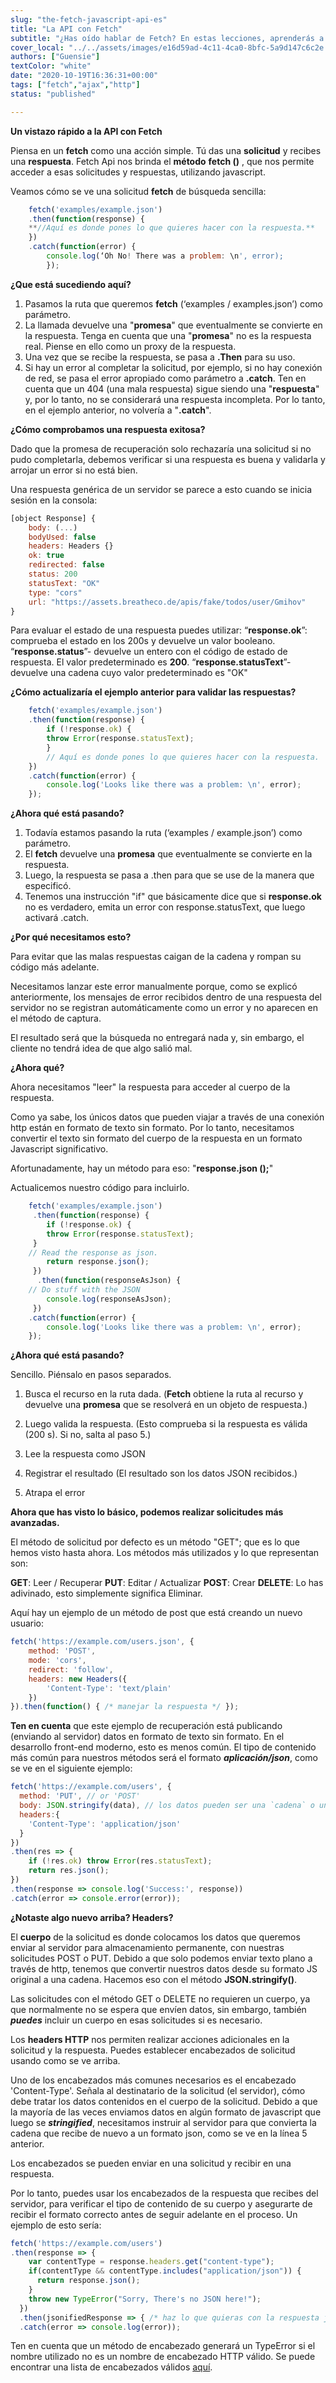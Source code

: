 ```yaml
---
slug: "the-fetch-javascript-api-es"
title: "La API con Fetch"
subtitle: "¿Has oído hablar de Fetch? En estas lecciones, aprenderás a cómo solicitar información de otras API y utilizar esos datos con la tecnología más utilizada para ese propósito."
cover_local: "../../assets/images/e16d59ad-4c11-4ca0-8bfc-5a9d147c6c2e.jpeg"
authors: ["Guensie"]
textColor: "white"
date: "2020-10-19T16:36:31+00:00"
tags: ["fetch","ajax","http"]
status: "published"

---
```


**Un vistazo rápido a la API con Fetch**

Piensa en un **fetch** como una acción simple. Tú das una **solicitud** y recibes una **respuesta**. Fetch Api nos brinda el **método** **fetch ()** , que nos permite acceder a esas solicitudes y respuestas, utilizando javascript.

Veamos cómo se ve una solicitud **fetch** de búsqueda sencilla:

```javascript
    fetch('examples/example.json')
    .then(function(response) {
    **//Aquí es donde pones lo que quieres hacer con la respuesta.**
    })
    .catch(function(error) {
	    console.log(‘Oh No! There was a problem: \n', error);
	    });
```

**¿Que está sucediendo aquí?**

 1. Pasamos la ruta que queremos **fetch** (‘examples / examples.json’) como parámetro.
 2. La llamada devuelve una "**promesa**" que eventualmente se convierte en la respuesta. Tenga en cuenta que una "**promesa**" no es la respuesta real. Piense en ello como un proxy de la respuesta.
 3. Una vez que se recibe la respuesta, se pasa a **.Then** para su uso.
 4. Si hay un error al completar la solicitud, por ejemplo, si no hay conexión de red, se pasa el error apropiado como parámetro a **.catch**. Ten en cuenta que un 404 (una mala respuesta) sigue siendo una "**respuesta**" y, por lo tanto, no se considerará una respuesta incompleta. Por lo tanto, en el ejemplo anterior, no volvería a "**.catch**".

**¿Cómo comprobamos una respuesta exitosa?**

Dado que la promesa de recuperación solo rechazaría una solicitud si no pudo completarla, debemos verificar si una respuesta es buena y validarla y arrojar un error si no está bien.

Una respuesta genérica de un servidor se parece a esto cuando se inicia sesión en la consola:

```javascript
[object Response] {
	body: (...)
	bodyUsed: false
	headers: Headers {}
	ok: true
	redirected: false
	status: 200
	statusText: "OK"
	type: "cors"
	url: "https://assets.breatheco.de/apis/fake/todos/user/Gmihov"
}	
```

Para evaluar el estado de una respuesta puedes utilizar:
“**response.ok**”: comprueba el estado en los 200s y devuelve un valor booleano.
“**response.status**”- devuelve un entero con el código de estado de respuesta. El valor predeterminado es **200**.
“**response.statusText**”- devuelve una cadena cuyo valor predeterminado es "OK"

**¿Cómo actualizaría el ejemplo anterior para validar las respuestas?**

```javascript
    fetch('examples/example.json')
    .then(function(response) {
	    if (!response.ok) {
	    throw Error(response.statusText);
		}
		// Aquí es donde pones lo que quieres hacer con la respuesta.
	})
	.catch(function(error) {
		console.log('Looks like there was a problem: \n', error);
	});
```

**¿Ahora qué está pasando?**

1) Todavía estamos pasando la ruta (‘examples / example.json’) como parámetro.
2) El **fetch** devuelve una **promesa** que eventualmente se convierte en la respuesta.
3) Luego, la respuesta se pasa a .then para que se use de la manera que especificó.
4) Tenemos una instrucción "if" que básicamente dice que si **response.ok** no es verdadero, emita un error con response.statusText, que luego activará .catch.

**¿Por qué necesitamos esto?**

 Para evitar que las malas respuestas caigan de la cadena y rompan su código más adelante.

 Necesitamos lanzar este error manualmente porque, como se explicó anteriormente, los mensajes de error recibidos dentro de una respuesta del servidor no se registran automáticamente como un error y no aparecen en el método de captura.

 El resultado será que la búsqueda no entregará nada y, sin embargo, el cliente no tendrá idea de que algo salió mal.
 
**¿Ahora qué?**

Ahora necesitamos "leer" la respuesta para acceder al cuerpo de la respuesta.

Como ya sabe, los únicos datos que pueden viajar a través de una conexión http están en formato de texto sin formato. Por lo tanto, necesitamos convertir el texto sin formato del cuerpo de la respuesta en un formato Javascript significativo.

 Afortunadamente, hay un método para eso: "**response.json ();**"

Actualicemos nuestro código para incluirlo.

```javascript
    fetch('examples/example.json')
	 .then(function(response) {
		if (!response.ok) {
	    throw Error(response.statusText);
	 }
    // Read the response as json.
	    return response.json();
	 })
	  .then(function(responseAsJson) {
    // Do stuff with the JSON
	    console.log(responseAsJson);
	 })
    .catch(function(error) {
	    console.log('Looks like there was a problem: \n', error);
    });
```

**¿Ahora qué está pasando?**

Sencillo. Piénsalo en pasos separados.

1) Busca el recurso en la ruta dada.
(**Fetch** obtiene la ruta al recurso y devuelve una **promesa** que se resolverá en un objeto de respuesta.)  
  
2) Luego valida la respuesta.
(Esto comprueba si la respuesta es válida (200 s). Si no, salta al paso 5.)

3) Lee la respuesta como JSON

4) Registrar el resultado
(El resultado son los datos JSON recibidos.)

5) Atrapa el error

**Ahora que has visto lo básico, podemos realizar solicitudes más avanzadas.**

El método de solicitud por defecto es un método "GET"; que es lo que hemos visto hasta ahora. Los métodos más utilizados y lo que representan son:

**GET**: Leer / Recuperar
**PUT**: Editar / Actualizar
**POST**: Crear 
**DELETE**: Lo has adivinado, esto simplemente significa Eliminar. 

Aquí hay un ejemplo de un método de post que está creando un nuevo usuario:

```javascript
fetch('https://example.com/users.json', {
	method: 'POST', 
	mode: 'cors', 
	redirect: 'follow',
	headers: new Headers({
		'Content-Type': 'text/plain'
	})
}).then(function() { /* manejar la respuesta */ });
``` 

**Ten en cuenta** que este ejemplo de recuperación está publicando (enviando al servidor) datos en formato de texto sin formato. En el desarrollo front-end moderno, esto es menos común. El tipo de contenido más común para nuestros métodos será el formato ***aplicación/json***, como se ve en el siguiente ejemplo:

```js
fetch('https://example.com/users', {
  method: 'PUT', // or 'POST'
  body: JSON.stringify(data), // los datos pueden ser una `cadena` o un {objeto} que proviene de algún lugar más arriba en nuestra aplicación
  headers:{
    'Content-Type': 'application/json'
  }
})
.then(res => {
	if (!res.ok) throw Error(res.statusText);
	return res.json();
})
.then(response => console.log('Success:', response))
.catch(error => console.error(error));
```

**¿Notaste algo nuevo arriba? Headers?** 

El **cuerpo** de la solicitud es donde colocamos los datos que queremos enviar al servidor para almacenamiento permanente, con nuestras solicitudes POST o PUT. Debido a que solo podemos enviar texto plano a través de http, tenemos que convertir nuestros datos desde su formato JS original a una cadena. Hacemos eso con el método **JSON.stringify()**.

Las solicitudes con el método GET o DELETE no requieren un cuerpo, ya que normalmente no se espera que envíen datos, sin embargo, también ***puedes*** incluir un cuerpo en esas solicitudes si es necesario.

Los **headers HTTP** nos permiten realizar acciones adicionales en la solicitud y la respuesta. Puedes establecer encabezados de solicitud usando como se ve arriba.

Uno de los encabezados más comunes necesarios es el encabezado 'Content-Type'. Señala al destinatario de la solicitud (el servidor), cómo debe tratar los datos contenidos en el cuerpo de la solicitud. Debido a que la mayoría de las veces enviamos datos en algún formato de javascript que luego se ***stringified***, necesitamos instruir al servidor para que convierta la cadena que recibe de nuevo a un formato json, como se ve en la línea 5 anterior.

Los encabezados se pueden enviar en una solicitud y recibir en una respuesta.

Por lo tanto, puedes usar los encabezados de la respuesta que recibes del servidor, para verificar el tipo de contenido de su cuerpo y asegurarte de recibir el formato correcto antes de seguir adelante en el proceso. Un ejemplo de esto sería:

```js
fetch('https://example.com/users')
.then(response => {
    var contentType = response.headers.get("content-type");
    if(contentType && contentType.includes("application/json")) {
      return response.json();
    }
    throw new TypeError("Sorry, There's no JSON here!");
  })
  .then(jsonifiedResponse => { /* haz lo que quieras con la respuesta jsonified */ })
  .catch(error => console.log(error));
```

Ten en cuenta que un método de encabezado generará un TypeError si el nombre utilizado no es un nombre de encabezado HTTP válido. Se puede encontrar una lista de encabezados válidos [aquí](https://developer.mozilla.org/en-US/docs/Web/HTTP/Headers).


